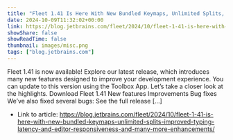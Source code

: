 ```yaml
---
title: "Fleet 1.41 Is Here With New Bundled Keymaps, Unlimited Splits, Improved Typing Latency and Editor Responsiveness, and Many More Enhancements"
date: 2024-10-09T11:32:02+00:00
link: https://blog.jetbrains.com/fleet/2024/10/fleet-1-41-is-here-with-new-bundled-keymaps-unlimited-splits-improved-typing-latency-and-editor-responsiveness-and-many-more-enhancements/
showShare: false
showReadTime: false
thumbnail: images/misc.png
tags: ["blog.jetbrains.com"]
---
```

Fleet 1.41 is now available! Explore our latest release, which introduces many new features designed to improve your development experience. You can update to this version using the Toolbox App. Let’s take a closer look at the highlights. Download Fleet 1.41 New features Improvements Bug fixes We’ve also fixed several bugs: See the full release […]

- Link to article: https://blog.jetbrains.com/fleet/2024/10/fleet-1-41-is-here-with-new-bundled-keymaps-unlimited-splits-improved-typing-latency-and-editor-responsiveness-and-many-more-enhancements/